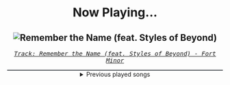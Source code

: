 <div align="center"> 
<h1>Now Playing...</h1>

![Remember the Name (feat. Styles of Beyond)](https://i.scdn.co/image/ab67616d00001e02100fb4649eae80922bf1acbf)
--
_<samp><a href="https://open.spotify.com/track/6ljbkNIzfmFrGyYUTUAleN">Track: Remember the Name (feat. Styles of Beyond) - Fort Minor</a></samp>_

<div style="border: 1px #4B5054 solid"></div>
<details>
  <summary>
    Previous played songs
  </summary>
  <table>
    <thead>
      <tr>
        <th>
          Artist
        </th>
        <th>
          Song
        </th>
        <th>
          Link
        </th>
      </tr>
    </thead>
    <tbody>
      <tr><td>Fort Minor</td><td>Remember the Name (feat. Styles of Beyond)</td><td><a href="https://open.spotify.com/track/6ljbkNIzfmFrGyYUTUAleN">https://open.spotify.com/track/6ljbkNIzfmFrGyYUTUAleN</a></td></tr><tr><td>Fort Minor</td><td>Remember the Name (feat. Styles of Beyond)</td><td><a href="https://open.spotify.com/track/6ljbkNIzfmFrGyYUTUAleN">https://open.spotify.com/track/6ljbkNIzfmFrGyYUTUAleN</a></td></tr><tr><td>Fort Minor</td><td>Remember the Name (feat. Styles of Beyond)</td><td><a href="https://open.spotify.com/track/6ljbkNIzfmFrGyYUTUAleN">https://open.spotify.com/track/6ljbkNIzfmFrGyYUTUAleN</a></td></tr><tr><td>Fort Minor</td><td>Remember the Name (feat. Styles of Beyond)</td><td><a href="https://open.spotify.com/track/6ljbkNIzfmFrGyYUTUAleN">https://open.spotify.com/track/6ljbkNIzfmFrGyYUTUAleN</a></td></tr><tr><td>Fort Minor</td><td>Remember the Name (feat. Styles of Beyond)</td><td><a href="https://open.spotify.com/track/6ljbkNIzfmFrGyYUTUAleN">https://open.spotify.com/track/6ljbkNIzfmFrGyYUTUAleN</a></td></tr><tr><td>Fort Minor</td><td>Remember the Name (feat. Styles of Beyond)</td><td><a href="https://open.spotify.com/track/6ljbkNIzfmFrGyYUTUAleN">https://open.spotify.com/track/6ljbkNIzfmFrGyYUTUAleN</a></td></tr><tr><td>ENMA</td><td>Kaiserchakra</td><td><a href="https://open.spotify.com/track/3PcjH8VkfOlQSCtepBX7LH">https://open.spotify.com/track/3PcjH8VkfOlQSCtepBX7LH</a></td></tr><tr><td>ENMA</td><td>Kaiserchakra</td><td><a href="https://open.spotify.com/track/3PcjH8VkfOlQSCtepBX7LH">https://open.spotify.com/track/3PcjH8VkfOlQSCtepBX7LH</a></td></tr><tr><td>ENMA</td><td>Kaiserchakra</td><td><a href="https://open.spotify.com/track/3PcjH8VkfOlQSCtepBX7LH">https://open.spotify.com/track/3PcjH8VkfOlQSCtepBX7LH</a></td></tr><tr><td>ENMA</td><td>Kaiserchakra</td><td><a href="https://open.spotify.com/track/3PcjH8VkfOlQSCtepBX7LH">https://open.spotify.com/track/3PcjH8VkfOlQSCtepBX7LH</a></td></tr><tr><td>ENMA</td><td>Kaiserchakra</td><td><a href="https://open.spotify.com/track/3PcjH8VkfOlQSCtepBX7LH">https://open.spotify.com/track/3PcjH8VkfOlQSCtepBX7LH</a></td></tr><tr><td>ENMA</td><td>Kaiserchakra</td><td><a href="https://open.spotify.com/track/3PcjH8VkfOlQSCtepBX7LH">https://open.spotify.com/track/3PcjH8VkfOlQSCtepBX7LH</a></td></tr><tr><td>ENMA</td><td>Kaiserchakra</td><td><a href="https://open.spotify.com/track/3PcjH8VkfOlQSCtepBX7LH">https://open.spotify.com/track/3PcjH8VkfOlQSCtepBX7LH</a></td></tr><tr><td>ENMA</td><td>Kaiserchakra</td><td><a href="https://open.spotify.com/track/3PcjH8VkfOlQSCtepBX7LH">https://open.spotify.com/track/3PcjH8VkfOlQSCtepBX7LH</a></td></tr><tr><td>ENMA</td><td>Kaiserchakra</td><td><a href="https://open.spotify.com/track/3PcjH8VkfOlQSCtepBX7LH">https://open.spotify.com/track/3PcjH8VkfOlQSCtepBX7LH</a></td></tr><tr><td>ENMA</td><td>Kaiserchakra</td><td><a href="https://open.spotify.com/track/3PcjH8VkfOlQSCtepBX7LH">https://open.spotify.com/track/3PcjH8VkfOlQSCtepBX7LH</a></td></tr><tr><td>ENMA</td><td>Kaiserchakra</td><td><a href="https://open.spotify.com/track/3PcjH8VkfOlQSCtepBX7LH">https://open.spotify.com/track/3PcjH8VkfOlQSCtepBX7LH</a></td></tr><tr><td>ENMA</td><td>Kaiserchakra</td><td><a href="https://open.spotify.com/track/3PcjH8VkfOlQSCtepBX7LH">https://open.spotify.com/track/3PcjH8VkfOlQSCtepBX7LH</a></td></tr><tr><td>ENMA</td><td>Kaiserchakra</td><td><a href="https://open.spotify.com/track/3PcjH8VkfOlQSCtepBX7LH">https://open.spotify.com/track/3PcjH8VkfOlQSCtepBX7LH</a></td></tr><tr><td>ENMA</td><td>Kaiserchakra</td><td><a href="https://open.spotify.com/track/3PcjH8VkfOlQSCtepBX7LH">https://open.spotify.com/track/3PcjH8VkfOlQSCtepBX7LH</a></td></tr>
    </tbody>
  </table>
</details>

</div>
